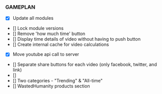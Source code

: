 ### GAMEPLAN

- [x] Update all modules
- [] Lock module versions
- [] Remove 'how much time' button
- [] Display time details of video without having to push button
- [] Create internal cache for video calculations
- [x] Move youtube api call to server
- [] Separate share buttons for each video (only facebook, twitter, and link)
- []
- [] Two categories - "Trending" & "All-time"  
- [] WastedHumanity products section